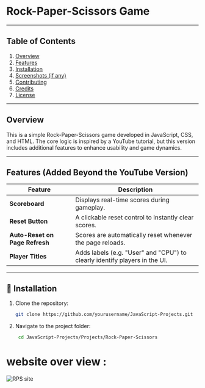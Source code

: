 # Rock-Paper-Scissors Game


---

##  Table of Contents
1. [Overview](#overview)
2. [Features](#features)
4. [Installation](#installation)
5. [Screenshots (if any)](#screenshots)
7. [Contributing](#contributing)
8. [Credits](#credits)
9. [License](#license)

---

##  Overview
This is a simple Rock-Paper-Scissors game developed in JavaScript, CSS, and HTML. The core logic is inspired by a YouTube tutorial, but this version includes additional features to enhance usability and game dynamics.

---

##  Features (Added Beyond the YouTube Version)

| Feature | Description |
|---------|-------------|
|  **Scoreboard** | Displays real-time scores during gameplay. |
|  **Reset Button** | A clickable reset control to instantly clear scores. |
|  **Auto-Reset on Page Refresh** | Scores are automatically reset whenever the page reloads. |
|  **Player Titles** | Adds labels (e.g. "User" and "CPU") to clearly identify players in the UI. |

---

## 🚀 Installation

1. Clone the repository:
   ```bash
   git clone https://github.com/yourusername/JavaScript-Projects.git
2. Navigate to the project folder:
   ```bash
    cd JavaScript-Projects/Projects/Rock-Paper-Scissors

# website over view : 
![RPS site](https://github.com/user-attachments/assets/3014a771-6b90-4cb4-9cf5-e45d5c0c206d)  


